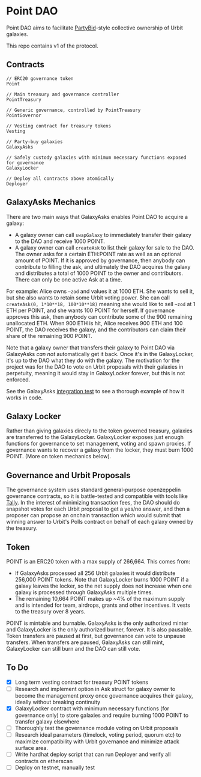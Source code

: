 # Point DAO

Point DAO aims to facilitate [PartyBid](https://github.com/PartyDAO/partybid)-style collective ownership of Urbit galaxies.

This repo contains v1 of the protocol.

## Contracts

```
// ERC20 governance token
Point

// Main treasury and governance controller
PointTreasury

// Generic governance, controlled by PointTreasury
PointGovernor

// Vesting contract for treasury tokens
Vesting

// Party-buy galaxies
GalaxyAsks

// Safely custody galaxies with minimum necessary functions exposed for governance
GalaxyLocker

// Deploy all contracts above atomically
Deployer
```

## GalaxyAsks Mechanics

There are two main ways that GalaxyAsks enables Point DAO to acquire a galaxy:
 - A galaxy owner can call `swapGalaxy` to immediately transfer their galaxy to the DAO and receive 1000 POINT.
 - A galaxy owner can call `createAsk` to list their galaxy for sale to the DAO. The owner asks for a certain ETH:POINT rate as well as an optional amount of POINT. If it is approved by governance, then anybody can contribute to filling the ask, and ultimately the DAO acquires the galaxy and distributes a total of 1000 POINT to the owner and contributors. There can only be one active Ask at a time.
 
For example: Alice owns `~zod` and values it at 1000 ETH. She wants to sell it, but she also wants to retain some Urbit voting power. She can call `createAsk(0, 1*10**18, 100*10**18)` meaning she would like to sell `~zod` at 1 ETH per POINT, and she wants 100 POINT for herself. If governance approves this ask, then anybody can contribute some of the 900 remaining unallocated ETH. When 900 ETH is hit, Alice receives 900 ETH and 100 POINT, the DAO receives the galaxy, and the contributors can claim their share of the remaining 900 POINT.

Note that a galaxy owner that transfers their galaxy to Point DAO via GalaxyAsks *can not* automatically get it back. Once it's in the GalaxyLocker, it's up to the DAO what they do with the galaxy. The motivation for the project was for the DAO to vote on Urbit proposals with their galaxies in perpetuity, meaning it would stay in GalaxyLocker forever, but this is not enforced.

See the GalaxyAsks [integration test](https://github.com/jgeary/point-dao-contracts/blob/master/contracts/test/GalaxyAsks.integration.t.sol) to see a thorough example of how it works in code.

## Galaxy Locker

Rather than giving galaxies direcly to the token governed treasury, galaxies are transferred to the GalaxyLocker. GalaxyLocker exposes just enough functions for governance to set management, voting and spawn proxies. If governance wants to recover a galaxy from the locker, they must burn 1000 POINT. (More on token mechanics below).

## Governance and Urbit Proposals
The governance system uses standard general-purpose openzeppelin governance contracts, so it is battle-tested and compatible with tools like [Tally](https://www.withtally.com/). In the interest of minimizing transaction fees, the DAO should do snapshot votes for each Urbit proposal to get a yes/no answer, and then a proposer can propose an onchain transaction which would submit that winning answer to Urbit's Polls contract on behalf of each galaxy owned by the treasury.

## Token
POINT is an ERC20 token with a max supply of 266,664. This comes from:

- If GalaxyAsks processed all 256 Urbit galaxies it would distribute 256,000 POINT tokens. Note that GalaxyLocker burns 1000 POINT if a galaxy leaves the locker, so the net supply does not increase when one galaxy is processed through GalaxyAsks multiple times.
- The remaining 10,664 POINT makes up ~4% of the maximum supply and is intended for team, airdrops, grants and other incentives. It vests to the treasury over 8 years.

POINT is mintable and burnable. GalaxyAsks is the only authorized minter and GalaxyLocker is the only authorized burner, forever. It is also pausable. Token transfers are paused at first, but governance can vote to unpause transfers. When transfers are paused, GalaxyAsks can still mint, GalaxyLocker can still burn and the DAO can still vote. 

## To Do
- [x] Long term vesting contract for treasury POINT tokens
- [ ] Research and implement option in Ask struct for galaxy owner to become the management proxy once governance acquires their galaxy, ideally without breaking continuity
- [x] GalaxyLocker contract with minimum necessary functions (for governance only) to store galaxies and require burning 1000 POINT to transfer galaxy elsewhere
- [ ] Thoroughly test the governance module voting on Urbit proposals
- [ ] Research ideal parameters (timelock, voting period, quorum etc) to maximize compatibility with Urbit governance and minimize attack surface area.
- [ ] Write hardhat deploy script that can run Deployer and verify all contracts on etherscan
- [ ] Deploy on testnet, manually test
